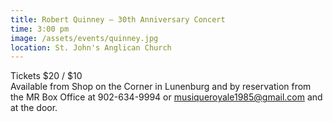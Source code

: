 ```yaml
---
title: Robert Quinney – 30th Anniversary Concert
time: 3:00 pm
image: /assets/events/quinney.jpg
location: St. John's Anglican Church
---
```


Tickets $20 / $10  
Available from Shop on the Corner in Lunenburg and by reservation from the MR Box Office at 902-634-9994 or musiqueroyale1985@gmail.com and at the door.